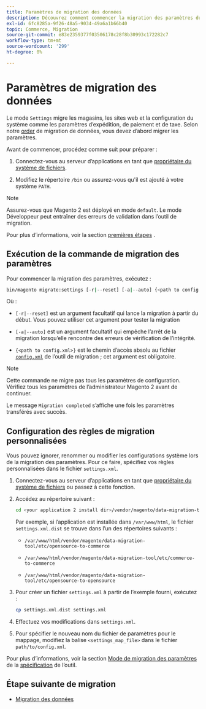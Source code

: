 ```yaml
---
title: Paramètres de migration des données
description: Découvrez comment commencer la migration des paramètres du Magento 1 vers le Magento 2 avec le  [!DNL Data Migration Tool].
exl-id: 6fc8285a-9f26-48a5-9034-49a6a1b66b40
topic: Commerce, Migration
source-git-commit: e83e2359377f03506178c28f8b30993c172282c7
workflow-type: tm+mt
source-wordcount: '299'
ht-degree: 0%

---
```


# Paramètres de migration des données

Le mode `Settings` migre les magasins, les sites web et la configuration du système comme les paramètres d’expédition, de paiement et de taxe. Selon notre [order](overview.md#migration-order) de migration de données, vous devez d’abord migrer les paramètres.

Avant de commencer, procédez comme suit pour préparer :

1. Connectez-vous au serveur d’applications en tant que [ propriétaire du système de fichiers](../../../installation/prerequisites/file-system/overview.md).

1. Modifiez le répertoire `/bin` ou assurez-vous qu&#39;il est ajouté à votre système `PATH`.

>[!NOTE]
>
>Assurez-vous que Magento 2 est déployé en mode `default`. Le mode Développeur peut entraîner des erreurs de validation dans l’outil de migration.


Pour plus d’informations, voir la section [premières étapes](overview.md#first-steps) .

## Exécution de la commande de migration des paramètres

Pour commencer la migration des paramètres, exécutez :

```bash
bin/magento migrate:settings [-r|--reset] [-a|--auto] {<path to config.xml>}
```

Où :

* `[-r|--reset]` est un argument facultatif qui lance la migration à partir du début. Vous pouvez utiliser cet argument pour tester la migration

* `[-a|--auto]` est un argument facultatif qui empêche l’arrêt de la migration lorsqu’elle rencontre des erreurs de vérification de l’intégrité.

* `{<path to config.xml>}` est le chemin d’accès absolu au fichier [`config.xml`](../configure.md#configure-migration-in-vendor-folder) de l’outil de migration ; cet argument est obligatoire.

>[!NOTE]
>
>Cette commande ne migre pas tous les paramètres de configuration. Vérifiez tous les paramètres de l’administrateur Magento 2 avant de continuer.


Le message `Migration completed` s’affiche une fois les paramètres transférés avec succès.

## Configuration des règles de migration personnalisées

Vous pouvez ignorer, renommer ou modifier les configurations système lors de la migration des paramètres. Pour ce faire, spécifiez vos règles personnalisées dans le fichier `settings.xml`.

1. Connectez-vous au serveur d’applications en tant que [propriétaire du système de fichiers](../../../installation/prerequisites/file-system/overview.md) ou passez à cette fonction.

1. Accédez au répertoire suivant :

   ```bash
   cd <your application 2 install dir>/vendor/magento/data-migration-tool/etc/<edition-to-edition>
   ```

   Par exemple, si l’application est installée dans `/var/www/html`, le fichier `settings.xml.dist` se trouve dans l’un des répertoires suivants :

   * `/var/www/html/vendor/magento/data-migration-tool/etc/opensource-to-commerce`

   * `/var/www/html/vendor/magento/data-migration-tool/etc/commerce-to-commerce`

   * `/var/www/html/vendor/magento/data-migration-tool/etc/opensource-to-opensource`

1. Pour créer un fichier `settings.xml` à partir de l’exemple fourni, exécutez :

   ```bash
   cp settings.xml.dist settings.xml
   ```

1. Effectuez vos modifications dans `settings.xml`.

1. Pour spécifier le nouveau nom du fichier de paramètres pour le mappage, modifiez la balise `<settings_map_file>` dans le fichier `path/to/config.xml`.

Pour plus d’informations, voir la section [Mode de migration des paramètres](../technical-specification.md#settings-migration-mode) de la [spécification](../technical-specification.md) de l’outil.

## Étape suivante de migration

* [Migration des données](data.md)
